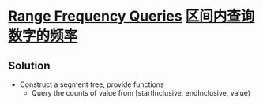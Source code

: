 # [Range Frequency Queries](https://leetcode.com/problems/range-frequency-queries/) [区间内查询数字的频率](https://leetcode-cn.com/problems/range-frequency-queries/)

## Solution
* Construct a segment tree, provide functions
  * Query the counts of value from \[startInclusive, endInclusive, value)